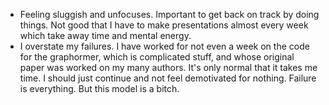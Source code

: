 * Feeling sluggish and unfocuses. Important to get back on track by doing things. Not good that I have to make presentations almost every week which take away time and mental energy.
* I overstate my failures. I have worked for not even a week on the code for the graphormer, which is complicated stuff, and whose original paper was worked on my many authors. It's only normal that it takes me time. I should just continue and not feel demotivated for nothing. Failure is everything. But this model is a bitch.